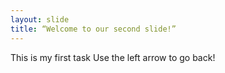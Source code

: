 ```yaml
---
layout: slide
title: “Welcome to our second slide!”
---
```

This is my first task
Use the left arrow to go back!
